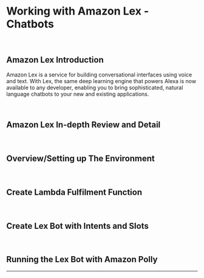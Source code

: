 # Working with Amazon Lex - Chatbots

<br/>

## Amazon Lex Introduction

Amazon Lex is a service for building conversational interfaces using voice and text. With Lex, the same deep learning
engine that powers Alexa is now available to any developer, enabling you to bring sophisticated, natural language
chatbots to your new and existing applications.

<br/>

## Amazon Lex In-depth Review and Detail


<br/>

## Overview/Setting up The Environment


<br/>

## Create Lambda Fulfilment Function


<br/>

## Create Lex Bot with Intents and Slots


<br/>

## Running the Lex Bot with Amazon Polly


---
